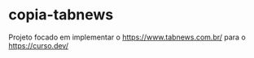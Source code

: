 # copia-tabnews
Projeto focado em implementar o https://www.tabnews.com.br/ para o https://curso.dev/
